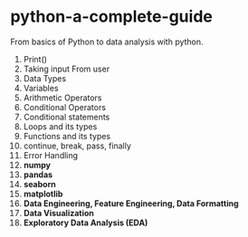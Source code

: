 # python-a-complete-guide
From basics of Python to data analysis with python.
1. Print()
2. Taking input From user
3. Data Types
4. Variables
5. Arithmetic Operators
6. Conditional Operators
7. Conditional statements
8. Loops and its types
9. Functions and its types
10. continue, break, pass, finally
11. Error Handling
12. **numpy**
13. **pandas**
14. **seaborn**
15. **matplotlib**
16. **Data Engineering, Feature Engineering, Data Formatting**
17. **Data Visualization**
18. **Exploratory Data Analysis (EDA)**
